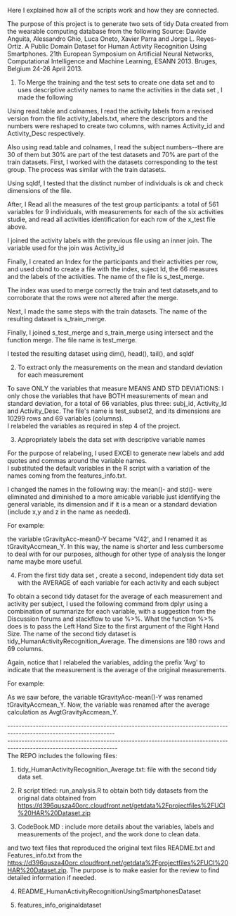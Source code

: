 Here I explained how all of the scripts work and how they are connected.

The purpose of this project is to generate two sets of tidy Data created from the wearable computing database from the following Source:
Davide Anguita, Alessandro Ghio, Luca Oneto, Xavier Parra and Jorge L. Reyes-Ortiz. 
A Public Domain Dataset for Human Activity Recognition Using Smartphones. 
21th European Symposium on Artificial Neural Networks, Computational Intelligence and Machine Learning, 
ESANN 2013. Bruges, Belgium 24-26 April 2013. 


1. To Merge the training and the test sets to create one data set and to uses descriptive activity names to name the activities
  in the data set , I made the following

Using read.table and colnames, I read the activity labels from a revised version from the file activity_labels.txt, where the descriptors and the numbers
were reshaped to create two columns, with names Activity_id and Activity_Desc respectively.  


Also using read.table and colnames, I read the subject numbers--there are 30 of them but 30% are part of the test datasets
and 70% are part of the train datasets. First, I worked with the datasets corresponding to the test group.  The process was similar with
the train datasets.

Using sqldf, I tested that the distinct number of individuals is ok and check dimensions of the file.
 

After, I Read all the measures of the test group participants: a total of 561 variables for 9 individuals, with measurements
for each of the six activities studie, and  read all activities identification for each row of the x_test file above.


I joined the activity labels with the previous file using an inner join.  The variable used for the join was
Activity_id


Finally, I created an Index for the participants and their activities per row, and used cbind to create a file with the index, suject Id, the 
66 measures and the labels of the activities. The name of the file is s_test_merge. 

The index was used  to merge correctly 
the train and test datasets,and to corroborate that the rows were not altered after the merge.


Next, I made the same steps with the train datasets.  The name  of the resulting dataset is s_train_merge.

Finally, I joined s_test_merge and s_train_merge using intersect and the function merge.  The file name is test_merge.

I tested the resulting dataset using dim(), head(), tail(), and sqldf


2. To extract only the measurements on the mean and standard deviation for each measurement
 
To save ONLY the variables that measure MEANS  AND STD DEVIATIONS: I only chose the variables that have
BOTH measurements of mean and standard deviation, for a total of 66 variables, plus three: subj_id, Activity_Id and Activity_Desc.
The file's name is test_subset2, and its dimensions are 10299 rows and 69 variables (columns).  
I relabeled the variables as required in step 4 of the project.


3. Appropriately labels the data set with descriptive variable names


For the purpose of relabeling, I used EXCEl to generate new labels and add quotes and commas around the variable names.   
I substituted the default variables in the R script with a variation of the names coming from the features_info.txt.  

I changed the names in the following way: the mean()- and std()- were eliminated and diminished to a more amicable variable
just identifying the general variable, its dimension and if it is a mean or a standard deviation (include x,y and z in the name as needed).


For example: 

the variable tGravityAcc-mean()-Y became 'V42', and I renamed it as tGravityAccmean_Y.  In this way, the name is shorter and less
cumbersome to deal with for our purposes, although for other type of analysis the longer name maybe more useful.
 	
4. From the first tidy data set , create a second, independent tidy data set with the AVERAGE of each variable 
   for each activity and each subject

  To obtain a second tidy dataset for the average of each measurement and activity per subject, I used the following command from 
dplyr using a combination of summarize for each variable, with a suggestion from the Discussion forums and stackflow to use %>%.
What the function %>% does is to pass the Left Hand Size to the first argument of the Right Hand Size.  The name of the second tidy dataset is 
tidy_HumanActivityRecognition_Average.  The dimensions are 180 rows and 69 columns.

Again, notice that I relabeled the variables, adding the prefix 'Avg' to indicate that the measurement is the average of the
original measurements. 

For example:
 
As we saw before, the variable tGravityAcc-mean()-Y was renamed tGravityAccmean_Y.
Now, the variable was renamed after the average calculation as AvgtGravityAccmean_Y.

--------------------------------------------------------------------------------------------------------------------\
---------------------------------------------------------------------------------------------------------------------\
The REPO includes the following files:

1. tidy_HumanActivityRecognition_Average.txt: file with the second tidy data set.

2. R script titled: run_analysis.R to obtain both tidy datasets from the original data obtained from 
   https://d396qusza40orc.cloudfront.net/getdata%2Fprojectfiles%2FUCI%20HAR%20Dataset.zip 

3. CodeBook.MD : include more details about the variables, labels and measurements of the project, and the work done to clean data.

and two text files that reproduced the original text files README.txt and Features_info.txt from the 
https://d396qusza40orc.cloudfront.net/getdata%2Fprojectfiles%2FUCI%20HAR%20Dataset.zip.  The purpose is to make easier for the review to find
detailed information if needed.

4. README_HumanActivityRecognitionUsingSmartphonesDataset

5. features_info_originaldataset





 
